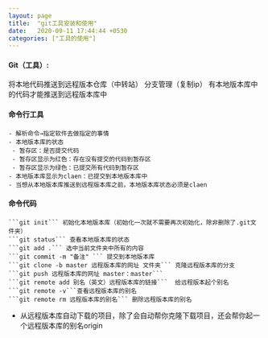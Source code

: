 ```yaml
---
layout: page
title:  "git工具安装和使用"
date:   2020-09-11 17:44:44 +0530
categories: ["工具的使用"]
---
```

#### Git（工具）:
将本地代码推送到远程版本仓库（中转站）
分支管理（复制ip）
有本地版本库中的代码才能推送到远程版本库中

#### 命令行工具
    - 解析命令→指定软件去做指定的事情
    - 本地版本库的状态
     - 暂存区：是否提交代码
     - 暂存区显示为红色：存在没有提交的代码到暂存区
     - 暂存区显示为绿色：已提交所有代码到暂存区
    - 本地版本库显示为claen：已提交到本地版本库中
    - 当想从本地版本库推送到远程版本库之前，本地版本库状态必须是claen
#### 命令代码
    ```git init``` 初始化本地版本库（初始化一次就不需要再次初始化，除非删除了.git文件夹）
    ```git status``` 查看本地版本库的状态
    ```git add .``` 选中当前文件夹中所有的内容
    ```git commit -m "备注" ``` 提交到本地版本库
    ```git clone -b master 远程版本库的网址 文件夹``` 克隆远程版本库的分支
    ```git push 远程版本库的网址 master：master```
    ```git remote add 别名（英文）远程版本库的链接```  给远程版本起个别名
    ```git remote -v```查看远程版本库的别名
    ```git remote rm 远程版本库的别名``` 删除远程版本库的别名
- 从远程版本库自动下载的项目，除了会自动帮你克隆下载项目，还会帮你起一个远程版本库的别名origin